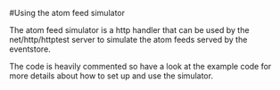 #Using the atom feed simulator

The atom feed simulator is a http handler that can be used by the net/http/httptest
server to simulate the atom feeds served by the eventstore.

The code is heavily commented so have a look at the example code for more details 
about how to set up and use the simulator.

